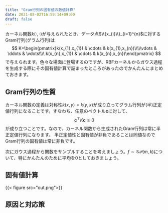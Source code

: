 ```yaml
---
title: "Gram行列の固有値の数値計算"
date: 2021-08-02T16:59:14+09:00
draft: false
---
```


カーネル関数$k(\cdot,\cdot)$が与えられたとき、データ点$\\{x_{i}\\}_{i=1}^{n}$に対するGram行列(グラム行列)は
$$
K=\begin{pmatrix}k(x_{1},x_{1}) & \cdots & k(x_{1},x_{n})\\\\\vdots & \ddots & \vdots\\\\ k(x_{n},x_{1}) & \cdots & k(x_{n},x_{n})\end{pmatrix}
$$
で与えられます。色々な場面に登場するのですが、RBFカーネルからガウス過程を生成する際にその固有値計算で詰まったところがあったのでかんたんにまとめておきます。

## Gram行列の性質
カーネル関数の定義は対称性$k(x,y)=k(y,x)$が成り立ってグラム行列が(半)正定値行列になることです。すなわち、任意のベクトル$\bm{c}$に対して、
$$
\bm{c}^{\top}K\bm{c}\geq0
$$
が成り立つことです。なので、カーネル関数から生成されたGram行列は常に半正定値行列になります。
半正定値性と固有値が非負であることは同値なのでGram行列の固有値は常に非負です。

次にガウス過程から関数をサンプルすることを考えましょう。$f\sim\mathcal{GP}(m,k)$について、特にかんたんのために平均を$0$としておきましょう。

## 固有値計算

{{< figure src="out.png">}}

## 原因と対応策